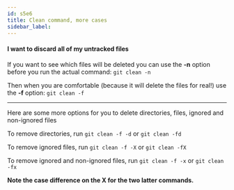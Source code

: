 ```yaml
---
id: s5e6
title: Clean command, more cases
sidebar_label:
---
```



#### I want to discard all of my untracked files

If you want to see which files will be deleted you can use the **-n** option before you run the actual command:
`git clean -n`


Then when you are comfortable (because it will delete the files for real!) use the **-f** option:
`git clean -f`

---

Here are some more options for you to delete directories, files, ignored and non-ignored files


To remove directories,
run `git clean -f -d` or `git clean -fd`


To remove ignored files,
run `git clean -f -X` or `git clean -fX`


To remove ignored and non-ignored files,
run `git clean -f -x` or `git clean -fx`


**Note the case difference on the X for the two latter commands.**
